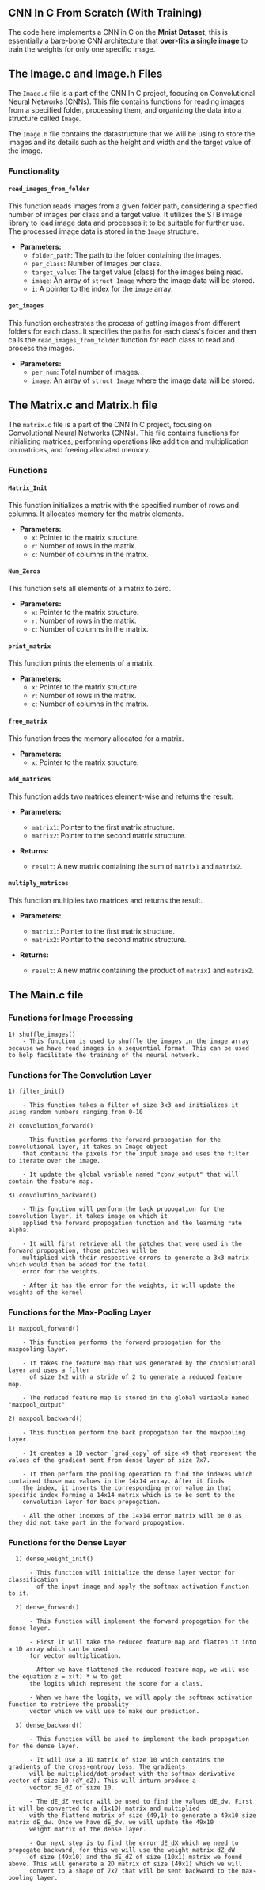 ## CNN In C From Scratch (With Training)

The code here implements a CNN in C on the **Mnist Dataset**, this is essentially a bare-bone CNN architecture that **over-fits a single image** to train the weights for only one specific image.

## The Image.c and Image.h Files

The `Image.c` file is a part of the CNN In C project, focusing on Convolutional Neural Networks (CNNs). This file contains functions for reading images from a specified folder, processing them, and organizing the data into a structure called `Image`.

The `Image.h` file contains the datastructure that we will be using to store the images and its details such as the height and width and the target value of the image. 

### Functionality

#### `read_images_from_folder`

This function reads images from a given folder path, considering a specified number of images per class and a target value. It utilizes the STB image library to load image data and processes it to be suitable for further use. The processed image data is stored in the `Image` structure.

- **Parameters:**
  - `folder_path`: The path to the folder containing the images.
  - `per_class`: Number of images per class.
  - `target_value`: The target value (class) for the images being read.
  - `image`: An array of `struct Image` where the image data will be stored.
  - `i`: A pointer to the index for the `image` array.

#### `get_images`

This function orchestrates the process of getting images from different folders for each class. It specifies the paths for each class's folder and then calls the `read_images_from_folder` function for each class to read and process the images.

- **Parameters:**
  - `per_num`: Total number of images.
  - `image`: An array of `struct Image` where the image data will be stored.

## The Matrix.c and Matrix.h file

The `matrix.c` file is a part of the CNN In C project, focusing on Convolutional Neural Networks (CNNs). This file contains functions for initializing matrices, performing operations like addition and multiplication on matrices, and freeing allocated memory.

### Functions

#### `Matrix_Init`

This function initializes a matrix with the specified number of rows and columns. It allocates memory for the matrix elements.

- **Parameters:**
  - `x`: Pointer to the matrix structure.
  - `r`: Number of rows in the matrix.
  - `c`: Number of columns in the matrix.

#### `Num_Zeros`

This function sets all elements of a matrix to zero.

- **Parameters:**
  - `x`: Pointer to the matrix structure.
  - `r`: Number of rows in the matrix.
  - `c`: Number of columns in the matrix.

#### `print_matrix`

This function prints the elements of a matrix.

- **Parameters:**
  - `x`: Pointer to the matrix structure.
  - `r`: Number of rows in the matrix.
  - `c`: Number of columns in the matrix.

#### `free_matrix`

This function frees the memory allocated for a matrix.

- **Parameters:**
  - `x`: Pointer to the matrix structure.

#### `add_matrices`

This function adds two matrices element-wise and returns the result.

- **Parameters:**
  - `matrix1`: Pointer to the first matrix structure.
  - `matrix2`: Pointer to the second matrix structure.

- **Returns:**
  - `result`: A new matrix containing the sum of `matrix1` and `matrix2`.

#### `multiply_matrices`

This function multiplies two matrices and returns the result.

- **Parameters:**
  - `matrix1`: Pointer to the first matrix structure.
  - `matrix2`: Pointer to the second matrix structure.

- **Returns:**
  - `result`: A new matrix containing the product of `matrix1` and `matrix2`.

## The Main.c file

### Functions for Image Processing
    1) shuffle_images()
        - This function is used to shuffle the images in the image array because we have read images in a sequential format. This can be used to help facilitate the training of the neural network.

### Functions for The Convolution Layer

    1) filter_init()
    
        - This function takes a filter of size 3x3 and initializes it using random numbers ranging from 0-10
    
    2) convolution_forward()
    
        - This function performs the forward propogation for the convolutional layer, it takes an Image object
        that contains the pixels for the input image and uses the filter to iterate over the image.

        - It update the global variable named "conv_output" that will contain the feature map.
    
    3) convolution_backward()

        - This function will perform the back propogation for the convolution layer, it takes image on which it 
        applied the forward propogation function and the learning rate alpha.

        - It will first retrieve all the patches that were used in the forward propogation, those patches will be 
        multiplied with their respective errors to generate a 3x3 matrix which would then be added for the total 
        error for the weights.

        - After it has the error for the weights, it will update the weights of the kernel

### Functions for the Max-Pooling Layer

    1) maxpool_forward()
    
        - This function performs the forward propogation for the maxpooling layer.
    
        - It takes the feature map that was generated by the concolutional layer and uses a filter
          of size 2x2 with a stride of 2 to generate a reduced feature map.
    
        - The reduced feature map is stored in the global variable named "maxpool_output" 
    
    2) maxpool_backward()

        - This function perform the back propogation for the maxpooling layer.

        - It creates a 1D vector `grad_copy` of size 49 that represent the values of the gradient sent from dense layer of size 7x7.

        - It then perform the pooling operation to find the indexes which contained those max values in the 14x14 array. After it finds
        the index, it inserts the corresponding error value in that specific index forming a 14x14 matrix which is to be sent to the 
        convolution layer for back propogation. 

        - All the other indexes of the 14x14 error matrix will be 0 as they did not take part in the forward propogation.

### Functions for the Dense Layer
  
      1) dense_weight_init()
  
          - This function will initialize the dense layer vector for classification
            of the input image and apply the softmax activation function to it.
  
      2) dense_forward()
  
          - This function will implement the forward propogation for the dense layer.
          
          - First it will take the reduced feature map and flatten it into a 1D array which can be used 
          for vector multiplication.
  
          - After we have flattened the reduced feature map, we will use the equation z = x(t) * w to get
          the logits which represent the score for a class.
  
          - When we have the logits, we will apply the softmax activation function to retrieve the probality
          vector which we will use to make our prediction.
  
      3) dense_backward()
  
          - This function will be used to implement the back propogation for the dense layer.
  
          - It will use a 1D matrix of size 10 which contains the gradients of the cross-entropy loss. The gradients 
          will be multiplied/dot-product with the softmax derivative vector of size 10 (dY_dZ). This will inturn produce a
          vector dE_dZ of size 10.
  
          - The dE_dZ vector will be used to find the values dE_dw. First it will be converted to a (1x10) matrix and multiplied
          with the flattend matrix of size (49,1) to generate a 49x10 size matrix dE_dw. Once we have dE_dw, we will update the 49x10 
          weight matrix of the dense layer. 
  
          - Our next step is to find the error dE_dX which we need to propogate backward, for this we will use the weight matrix dZ_dW
          of size (49x10) and the dE_dZ of size (10x1) matrix we found above. This will generate a 2D matrix of size (49x1) which we will
          convert to a shape of 7x7 that will be sent backward to the max-pooling layer.

